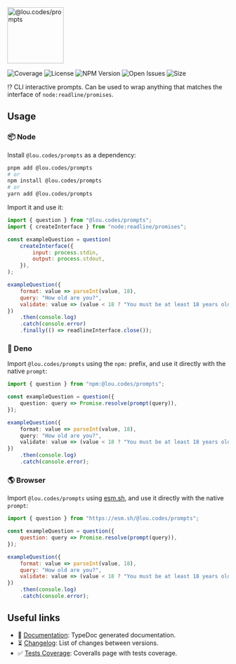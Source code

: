 <img id="logo" alt="@lou.codes/prompts" src="https://lou.codes/logos/lou_codes_prompts.svg" height="128" />

![Coverage][coverage-badge] ![License][license-badge]
![NPM Version][npm-version-badge] ![Open Issues][open-issues-badge]
![Size][size-badge]

⁉️ CLI interactive prompts. Can be used to wrap anything that matches the
interface of `node:readline/promises`.

## Usage

### 📦 Node

Install `@lou.codes/prompts` as a dependency:

```bash
pnpm add @lou.codes/prompts
# or
npm install @lou.codes/prompts
# or
yarn add @lou.codes/prompts
```

Import it and use it:

```js
import { question } from "@lou.codes/prompts";
import { createInterface } from "node:readline/promises";

const exampleQuestion = question(
	createInterface({
		input: process.stdin,
		output: process.stdout,
	}),
);

exampleQuestion({
	format: value => parseInt(value, 18),
	query: "How old are you?",
	validate: value => (value < 18 ? "You must be at least 18 years old." : ""),
})
	.then(console.log)
	.catch(console.error)
	.finally(() => readlineInterface.close());
```

### 🦕 Deno

Import `@lou.codes/prompts` using the `npm:` prefix, and use it directly with
the native `prompt`:

```typescript
import { question } from "npm:@lou.codes/prompts";

const exampleQuestion = question({
	question: query => Promise.resolve(prompt(query)),
});

exampleQuestion({
	format: value => parseInt(value, 18),
	query: "How old are you?",
	validate: value => (value < 18 ? "You must be at least 18 years old." : ""),
})
	.then(console.log)
	.catch(console.error);
```

### 🌎 Browser

Import `@lou.codes/prompts` using [esm.sh][esm.sh], and use it directly with the
native `prompt`:

```javascript
import { question } from "https://esm.sh/@lou.codes/prompts";

const exampleQuestion = question({
	question: query => Promise.resolve(prompt(query)),
});

exampleQuestion({
	format: value => parseInt(value, 18),
	query: "How old are you?",
	validate: value => (value < 18 ? "You must be at least 18 years old." : ""),
})
	.then(console.log)
	.catch(console.error);
```

## Useful links

-   📝 [Documentation][documentation]: TypeDoc generated documentation.
-   ⏳ [Changelog][changelog]: List of changes between versions.
-   ✅ [Tests Coverage][coverage]: Coveralls page with tests coverage.

<!-- Reference -->

[changelog]:
	https://github.com/loucyx/lou.codes/blob/main/packages/@lou.codes/prompts/CHANGELOG.md
[coverage-badge]:
	https://img.shields.io/coveralls/github/loucyx/lou.codes.svg?labelColor=666&color=0a8
[coverage]: https://coveralls.io/github/loucyx/lou.codes
[deno]: https://deno.land/
[documentation]: https://lou.codes/libraries/lou_codes_prompts/
[esm.sh]: https://esm.sh
[license-badge]:
	https://img.shields.io/npm/l/@lou.codes/prompts.svg?labelColor=666&color=0a8
[npm-version-badge]:
	https://img.shields.io/npm/v/@lou.codes/prompts.svg?labelColor=666&color=0a8
[open-issues-badge]:
	https://img.shields.io/github/issues/loucyx/lou.codes.svg?labelColor=666&color=0a8
[size-badge]:
	https://img.shields.io/badge/dynamic/json?label=size&labelColor=666&color=0a8&suffix=KiB&query=%24.size&url=https%3A%2F%2Fraw.githubusercontent.com%2Floucyx%2Flou.codes%2Fmain%2Fpackages%2F%40lou.codes%2Fprompts%2Fpackage.json
[typedoc]: https://typedoc.org/
[vscode]: https://code.visualstudio.com/
